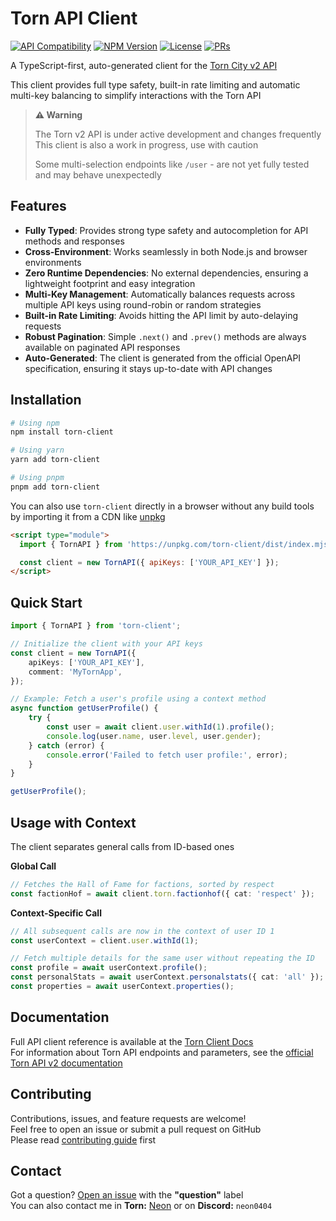 # Torn API Client


[![API Compatibility](https://img.shields.io/badge/dynamic/regex?url=https%3A%2F%2Fraw.githubusercontent.com%2Fneon0404%2Ftorn-client%2Fmain%2F.torn-api-version&search=.*&label=Torn%20API&color=62a03f)](https://www.torn.com/api.html)
[![NPM Version](https://img.shields.io/npm/v/torn-client.svg)](https://www.npmjs.com/package/torn-client)
[![License](https://img.shields.io/npm/l/torn-client?color=62a03f)](https://github.com/neon0404/torn-client/blob/main/LICENSE)
[![PRs](https://img.shields.io/badge/PRs-welcome-blue)](https://github.com/neon0404/torn-client/pulls)

A TypeScript-first, auto-generated client for the [Torn City v2 API](https://www.torn.com/swagger.php)

This client provides full type safety, built-in rate limiting and automatic multi-key balancing to simplify interactions with the Torn API

> **⚠️ Warning**
> 
> The Torn v2 API is under active development and changes frequently  
> This client is also a work in progress, use with caution
>
> Some multi-selection endpoints like `/user` - are not yet fully tested and may behave unexpectedly


## Features

-   **Fully Typed**: Provides strong type safety and autocompletion for API methods and responses
-   **Cross-Environment**: Works seamlessly in both Node.js and browser environments
-   **Zero Runtime Dependencies**: No external dependencies, ensuring a lightweight footprint and easy integration
-   **Multi-Key Management**: Automatically balances requests across multiple API keys using round-robin or random strategies
-   **Built-in Rate Limiting**: Avoids hitting the API limit by auto-delaying requests
-   **Robust Pagination**: Simple `.next()` and `.prev()` methods are always available on paginated API responses
-   **Auto-Generated**: The client is generated from the official OpenAPI specification, ensuring it stays up-to-date with API changes

## Installation

```sh
# Using npm
npm install torn-client

# Using yarn
yarn add torn-client

# Using pnpm
pnpm add torn-client

```
You can also use `torn-client` directly in a browser without any build tools by importing it from a CDN like [unpkg](https://unpkg.com/)

```html
<script type="module">
  import { TornAPI } from 'https://unpkg.com/torn-client/dist/index.mjs';

  const client = new TornAPI({ apiKeys: ['YOUR_API_KEY'] });
</script>
```

## Quick Start

```ts
import { TornAPI } from 'torn-client';

// Initialize the client with your API keys
const client = new TornAPI({
    apiKeys: ['YOUR_API_KEY'],
    comment: 'MyTornApp',
});

// Example: Fetch a user's profile using a context method
async function getUserProfile() {
    try {
        const user = await client.user.withId(1).profile();
        console.log(user.name, user.level, user.gender);
    } catch (error) {
        console.error('Failed to fetch user profile:', error);
    }
}

getUserProfile();
```

## Usage with Context

The client separates general calls from ID-based ones

**Global Call**
```ts
// Fetches the Hall of Fame for factions, sorted by respect
const factionHof = await client.torn.factionhof({ cat: 'respect' });
```

**Context-Specific Call**
```ts
// All subsequent calls are now in the context of user ID 1
const userContext = client.user.withId(1);

// Fetch multiple details for the same user without repeating the ID
const profile = await userContext.profile();
const personalStats = await userContext.personalstats({ cat: 'all' });
const properties = await userContext.properties();
```
## Documentation

Full API client reference is available at the [Torn Client Docs](https://neon0404.github.io/torn-client/)  
For information about Torn API endpoints and parameters, see the [official Torn API v2 documentation](https://www.torn.com/swagger.php)  

## Contributing

Contributions, issues, and feature requests are welcome!  
Feel free to open an issue or submit a pull request on GitHub  
Please read [contributing guide](https://github.com/neon0404/torn-client/blob/main/CONTRIBUTING.md) first

## Contact

Got a question? [Open an issue](https://github.com/neon0404/torn-client/issues/new) with the **"question"** label  
You can also contact me in **Torn:** [Neon](https://www.torn.com/profiles.php?XID=3772610) or on **Discord:** `neon0404`
